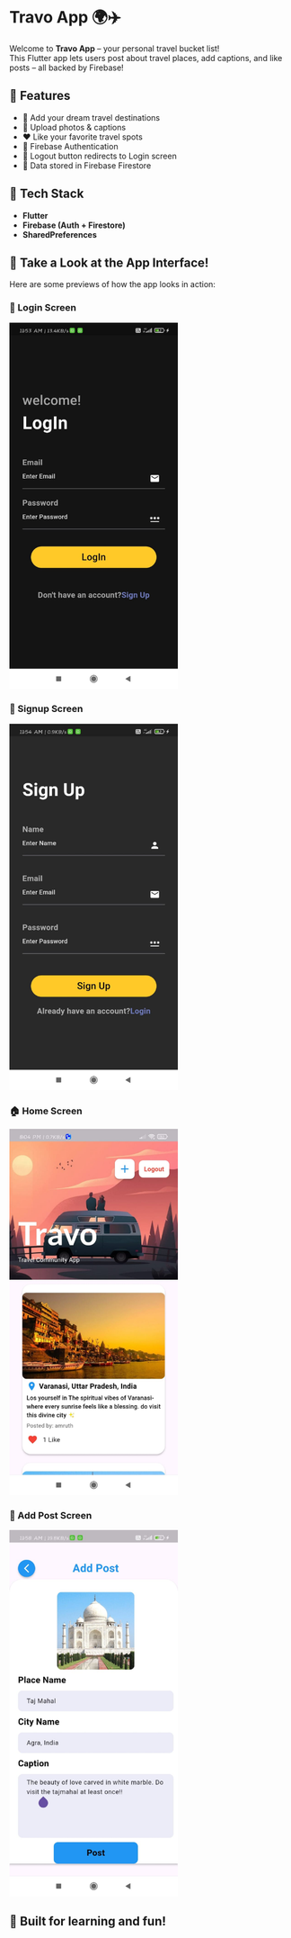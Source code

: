 # Travo App 🌍✈️

Welcome to **Travo App** – your personal travel bucket list!  
This Flutter app lets users post about travel places, add captions, and like posts – all backed by Firebase!

## 🚀 Features
- 🧳 Add your dream travel destinations
- 📸 Upload photos & captions
- ❤️ Like your favorite travel spots
- 🔐 Firebase Authentication
- 🚪 Logout button redirects to Login screen
- 💾 Data stored in Firebase Firestore

## 📱 Tech Stack
- **Flutter**
- **Firebase (Auth + Firestore)**
- **SharedPreferences**

## 📸 Take a Look at the App Interface!

Here are some previews of how the app looks in action:

### 🔐 Login Screen
<img src="screenshots/loginscreen.jpeg" width="300"/>

### 🔏 Signup Screen 
<img src="screenshots/signupscreen.jpeg" width="300"/>

### 🏠 Home Screen
<img src="screenshots/homescreen.jpeg" width="300"/>

### 📝 Add Post Screen 
<img src="screenshots/addpostscreen.jpeg" width="300"/>

## 🚀 Built for learning and fun!